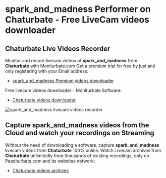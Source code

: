 # spark_and_madness Performer on Chaturbate - Free LiveCam videos downloader

## Chaturbate Live Videos Recorder

Monitor and record livecam videos of **spark_and_madness** from **Chaturbate** with Moniturbate.com
Get a premium trial for free by just and only registering with your Email address:
* [spark_and_madness Premium videos downloader](https://moniturbate.com/request-demo-licence-key.html)

Free livecam videos downloader - Moniturbate Software:
* [Chaturbate videos downloader](https://moniturbate.com/moniturbate-download-software.html)

![spark_and_madness livecam videos recorder](https://peachurnet.com/templates/moniturbate-software.png)


## Capture spark_and_madness videos from the Cloud and watch your recordings on Streaming

Without the need of downloading a software, capture **spark_and_madness** livecam videos from **Chaturbate** 100% online.
Watch Livecam archives from **Chaturbate** unlimitedly from thousands of existing recordings, only on Peachurbate.com and its websites network:
* [Chaturbate videos archives](https://peachurnet.com/)